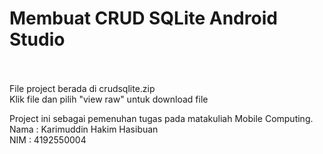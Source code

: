 <h1>Membuat CRUD SQLite Android Studio</h1>
<br>
<br>
File project berada di crudsqlite.zip
<br>
Klik file dan pilih "view raw" untuk download file

Project ini sebagai pemenuhan tugas pada matakuliah Mobile Computing.
<br>
Nama   : Karimuddin Hakim Hasibuan
<br>
NIM    : 4192550004
